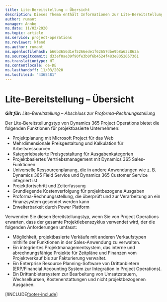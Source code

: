 ```yaml
---
title: Lite-Bereitstellung – Übersicht
description: Dieses Thema enthält Informationen zur Lite-Bereitstellung von Dynamics 365 Project Operations.
author: rumant
manager: Annbe
ms.date: 11/02/2020
ms.topic: article
ms.service: project-operations
ms.reviewer: kfend
ms.author: rumant
ms.openlocfilehash: b66b3656d1ef5266ede1f62657dbe9b8a63c863a
ms.sourcegitcommit: d33ef0ae39f90fe3b0f6b4524f483e8052057361
ms.translationtype: HT
ms.contentlocale: de-DE
ms.lasthandoff: 11/03/2020
ms.locfileid: "4365481"
---
```

# <a name="lite-deployment-overview"></a>Lite-Bereitstellung – Übersicht

_**Gilt für:** Lite-Bereitstellung – Abschluss zur Proforma-Rechnungsstellung_

Der Lite-Bereitstellungstyp von Dynamics 365 Project Operations bietet die folgenden Funktionen für projektbasierte Unternehmen:

- Projektplanung mit Microsoft Project für das Web
- Mehrdimensionale Preisgestaltung und Kalkulation für Arbeitsressourcen
- Kategoriebasierte Preisgestaltung für Ausgabenkategorien
- Projektbasiertes Vertriebsmanagement mit Dynamics 365 Sales-Funktionen
- Universelle Ressourcenplanung, die in andere Anwendungen wie z. B. Dynamics 365 Field Service und Dynamics 365 Customer Service integriert ist
- Projektfortschritt und Zeiterfassung
- Grundlegende Kostenverfolgung für projektbezogene Ausgaben
- Proforma-Rechnungsstellung, die überprüft und zur Verarbeitung an ein Finanzsystem gesendet werden kann
- Erweiterbarkeit durch Power Platform

Verwenden Sie diesen Bereitstellungstyp, wenn Sie von Project Operations erwarten, dass der gesamte Projektlebenszyklus verwendet wird, der die folgenden Anforderungen umfasst:

- Möglichkeit, projektbasierte Verkäufe mit anderen Verkaufstypen mithilfe der Funktionen in der Sales-Anwendung zu verwalten.
- Ein integriertes Projektmanagementsystem, das interne und abrechnungsfähige Projekte für Zeitpläne und Finanzen vom Projektverkauf bis zur Fakturierung verwaltet.
- Ein Enterprise Resource Planning-Software von Drittanbietern (ERP/Financial Accounting System zur Integration in Project Operations).
- Ein Drittanbietersystem zur Bearbeitung von Umsatzsteuern, Wechselkursen, Kostenerstattungen und nicht projektbezogenen Ausgaben.


[!INCLUDE[footer-include](../includes/footer-banner.md)]